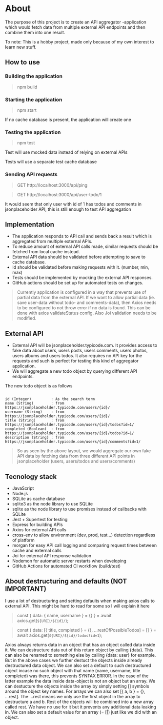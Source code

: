 # About

The purpose of this project is to create an API aggregator -application which would fetch data from multiple external API endpoints and then combine them into one result.

To note: This is a hobby project, made only because of my own interest to learn new stuff.

## How to use

### Building the application

> npm build

### Starting the application

> npm start

If no cache database is present, the application will create one

### Testing the application

> npm test

Test will use mocked data instead of relying on external APIs

Tests will use a separate test cache database

### Sending API requests

> GET http://localhost:3000/api/ping

> GET http://localhost:3000/api/user-todo/1

It would seem that only user with id of 1 has todos and comments in jsonplaceholder API, this is still enough to test API aggregation

## Implementation

- The application responds to API call and sends back a result which is aggregated from multiple external APIs.
- To reduce amount of external API calls made, similar requests should be fetched from local cache instead.
- External API data should be validated before attempting to save to cache database.
- Id should be validated before making requests with it. (number, min, max)
- Tests should be implemented by mocking the external API responses.
- GitHub actions should be set up for automated tests on changes.

> Currently application is configured in a way that prevents use of partial data from the external API. If we want to allow partial data (ie. save user-data without todo- and comments-data), then Axios needs to be configured to not throw error if no data is found. This can be done with axios validateStatus config. Also Joi validation needs to be modified.

## External API

- External API will be jsonplaceholder.typicode.com. It provides access to fake data about users, users posts, users comments, users photos, users albums and users todos. It also requires no API key for the requests and such is perfect for testing this kind of aggregator application.
- We will aggregate a new todo object by querying different API endpoints.

The new todo object is as follows

```

id (Integer)         : As the search term
name (String)        : from https://jsonplaceholder.typicode.com/users/{id}/
username (String)    : from https://jsonplaceholder.typicode.com/users/{id}/
title (String)       : from https://jsonplaceholder.typicode.com/users/{id}/todos?id=1/
completed (Boolean)  : from https://jsonplaceholder.typicode.com/users/{id}/todos?id=1/
description (String) : from https://jsonplaceholder.typicode.com/users/{id}/comments?id=1/

```

> So as seen by the above layout, we would aggregate our own fake API data by fetching data from three different API points in jsonplaceholder (users, users/todos and users/comments)

## Tecnology stack

- JavaScript
- Node.js
- SQLite as cache database
- sqlite3 as the node library to use SQLite
- sqlite as the node library to use promises instead of callbacks with SQLite
- Jest + Supertest for testing
- Express for building APIs
- Axios for external API calls
- cross-env to allow environment (dev, prod, test...) detection regardless of platform
- morgan for easy API call logging and comparing request times between cache and external calls
- Joi for external API response validation
- Nodemon for automatic server restarts when developing
- GitHub Actions for automated CI workflow (build/test)

## About destructuring and defaults (NOT IMPORTANT)

I use a lot of destructuring and setting defaults when making axios calls to external API. This might be hard to read for some so I will explain it here

> const { data: { name, username } = {} } = await axios.get(`${URI}/${id}/`);

> const { data: [{ title, completed } = {}, ...restOfPossibleTodos] = [] } = await axios.get(`${URI}/${id}/todos?id=1`);

Axios always returns data in an object that has an object called data inside it. We can destructure data out of this return object by calling {data}. This can also be renamed to something else by calling {data: user} for example. But in the above cases we further destuct the objects inside already destructured data object. We can also set a default to such destructured object incase no such object with that name (name, username, title completed) was there, this prevents SYNTAX ERROR. In the case of the latter example the data inside data-object is not an object but an array. We can destucture the objects inside the array by simply setting [] symbols around the object key names. For arrays we can also set [{ a, b } = {}, ...rest]. The ...rest means we only use the first object in the array to destructure a and b. Rest of the objects will be combined into a new array called rest. We have no use for it but it prevents any additional data leaking in. We can also set a default value for an array (= []) just like we did with an object.
